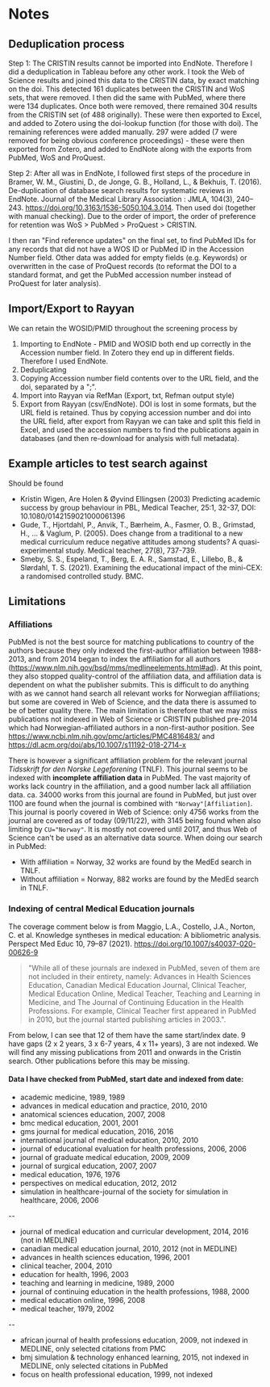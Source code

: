 # Notes

## Deduplication process

Step 1: The CRISTIN results cannot be imported into EndNote. Therefore I did a deduplication in Tableau before any other work. I took the Web of Science results and joined this data to the CRISTIN data, by exact matching on the doi. This detected 161 duplicates between the CRISTIN and WoS sets, that were removed. I then did the same with PubMed, where there were 134 duplicates. Once both were removed, there remained 304 results from the CRISTIN set (of 488 originally). These were then exported to Excel, and added to Zotero using the doi-lookup function (for those with doi). The remaining references were added manually. 297 were added (7 were removed for being obvious conference proceedings) - these were then exported from Zotero, and added to EndNote along with the exports from PubMed, WoS and ProQuest.

Step 2: After all was in EndNote, I followed first steps of the procedure in Bramer, W. M., Giustini, D., de Jonge, G. B., Holland, L., & Bekhuis, T. (2016). De-duplication of database search results for systematic reviews in EndNote. Journal of the Medical Library Association : JMLA, 104(3), 240–243. https://doi.org/10.3163/1536-5050.104.3.014. Then used doi (together with manual checking). Due to the order of import, the order of preference for retention was WoS > PubMed > ProQuest > CRISTIN. 

I then ran "Find reference updates" on the final set, to find PubMed IDs for any records that did not have a WOS ID or PubMed ID in the Accession Number field. Other data was added for empty fields (e.g. Keywords) or overwritten in the case of ProQuest records (to reformat the DOI to a standard format, and get the PubMed accession number instead of ProQuest for later analysis). 

## Import/Export to Rayyan
We can retain the WOSID/PMID throughout the screening process by 
1. Importing to EndNote - PMID and WOSID both end up correctly in the Accession number field. In Zotero they end up in different fields. Therefore I used EndNote.
2. Deduplicating
3. Copying Accession number field contents over to the URL field, and the doi, separated by a ";".
4. Import into Rayyan via RefMan (Export, txt, Refman output style)
5. Export from Rayyan (csv/EndNote). DOI is lost in some formats, but the URL field is retained. Thus by copying accession number and doi into the URL field, after export from Rayyan we can take and split this field in Excel, and used the accession numbers to find the publications again in databases (and then re-download for analysis with full metadata). 

## Example articles to test search against
Should be found
* Kristin Wigen, Are Holen & Øyvind Ellingsen (2003) Predicting academic success by group behaviour in PBL, Medical Teacher, 25:1, 32-37, DOI: 10.1080/0142159021000061396
* Gude, T., Hjortdahl, P., Anvik, T., Bærheim, A., Fasmer, O. B., Grimstad, H., ... & Vaglum, P. (2005). Does change from a traditional to a new medical curriculum reduce negative attitudes among students? A quasi-experimental study. Medical teacher, 27(8), 737-739.
* Smeby, S. S., Espeland, T., Berg, E. A. R., Samstad, E., Lillebo, B., & Slørdahl, T. S. (2021). Examining the educational impact of the mini-CEX: a randomised controlled study. BMC.

## Limitations

### Affiliations

PubMed is not the best source for matching publications to country of the authors because they only indexed the first-author affiliation between 1988-2013, and from 2014 began to index the affiliation for all authors (https://www.nlm.nih.gov/bsd/mms/medlineelements.html#ad). At this point, they also stopped quality-control of the affiliation data, and affiliation data is dependent on what the publisher submits. This is difficult to do anything with as we cannot hand search all relevant works for Norwegian affiliations; but some are covered in Web of Science, and the data there is assumed to be of better quality there. The main limitation is therefore that we may miss publications not indexed in Web of Science or CRISTIN published pre-2014 which had Norwegian-affiliated authors in a non-first-author position. 
See https://www.ncbi.nlm.nih.gov/pmc/articles/PMC4816483/ and https://dl.acm.org/doi/abs/10.1007/s11192-018-2714-x

There is however a significant affiliation problem for the relevant journal *Tidsskrift for den Norske Legeforening* (TNLF). This journal seems to be indexed with **incomplete affiliation data** in PubMed. The vast majority of works lack country in the affiliation, and a good number lack all affiliation data. ca. 34000 works from this journal are found in PubMed, but just over 1100 are found when the journal is combined with `"Norway"[Affiliation]`. This journal is poorly covered in Web of Science: only 4756 works from the journal are covered as of today (09/11/22), with 3145 being found when also limiting by `CU="Norway"`. It is mostly not covered until 2017, and thus Web of Science can't be used as an alternative data source. When doing our search in PubMed:
* With affiliation = Norway, 32 works are found by the MedEd search in TNLF.
* Without affiliation = Norway, 882 works are found by the MedEd search in TNLF.

### Indexing of central Medical Education journals
The coverage comment below is from Maggio, L.A., Costello, J.A., Norton, C. et al. Knowledge syntheses in medical education: A bibliometric analysis. Perspect Med Educ 10, 79–87 (2021). https://doi.org/10.1007/s40037-020-00626-9
> "While all of these journals are indexed in PubMed, seven of them are not included in their entirety, namely: 
> Advances in Health Sciences Education, Canadian Medical Education Journal, Clinical Teacher, Medical Education Online, Medical Teacher, Teaching and Learning in Medicine, and The Journal of Continuing Education in the Health Professions. For example, Clinical Teacher first appeared in PubMed in 2010, but the journal started publishing articles in 2003.".

From below, I can see that 12 of them have the same start/index date. 9 have gaps (2 x 2 years, 3 x 6-7 years, 4 x 11+ years), 3 are not indexed. We will find any missing publications from 2011 and onwards in the Cristin search. Other publications before this may be missing.

#### Data I have checked from PubMed, start date and indexed from date:
* academic medicine, 1989, 1989
* advances in medical education and practice, 2010, 2010
* anatomical sciences education, 2007, 2008
* bmc medical education, 2001, 2001
* gms journal for medical education, 2016, 2016
* international journal of medical education, 2010, 2010
* journal of educational evaluation for health professions, 2006, 2006
* journal of graduate medical education, 2009, 2009
* journal of surgical education, 2007, 2007
* medical education, 1976, 1976
* perspectives on medical education, 2012, 2012
* simulation in healthcare-journal of the society for simulation in healthcare, 2006, 2006

--

* journal of medical education and curricular development, 2014, 2016 (not in MEDLINE)
* canadian medical education journal, 2010, 2012 (not in MEDLINE)
* advances in health sciences education, 1996, 2001
* clinical teacher, 2004, 2010
* education for health, 1996, 2003
* teaching and learning in medicine, 1989, 2000
* journal of continuing education in the health professions, 1988, 2000
* medical education online, 1996, 2008
* medical teacher, 1979, 2002

--

* african journal of health professions education, 2009, not indexed in MEDLINE, only selected citations from PMC
* bmj simulation & technology enhanced learning, 2015, not indexed in MEDLINE, only selected citations in PubMed
* focus on health professional education, 1999, not indexed
